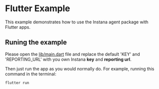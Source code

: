# Flutter Example

This example demonstrates how to use the Instana agent package with Flutter apps.

## Runing the example

Please open the [lib/main.dart](lib/main.dart) file and replace the default 'KEY' and 'REPORTING_URL' with you own Instana **key** and **reporting url**.

Then just run the app as you would normally do. For example, running this command in the terminal:

```
flutter run
```
